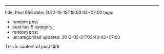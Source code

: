 ---
title: Post 656
date: 2012-12-15T18:03:02+07:00
tags:
  - random post
  - post has 5
category:
  - random post
  - uncategorized
updated: 2012-05-21T03:43:43+07:00

This is content of post 656